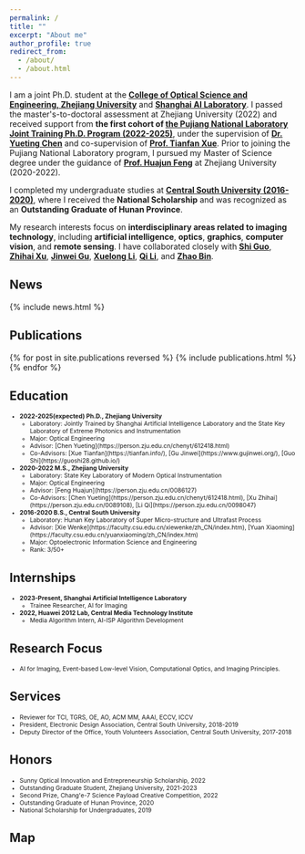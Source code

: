 ```yaml
---
permalink: /
title: ""
excerpt: "About me"
author_profile: true
redirect_from: 
  - /about/
  - /about.html
---
```


I am a joint Ph.D. student at the **[College of Optical Science and Engineering, Zhejiang University](http://opt.zju.edu.cn/)** and **[Shanghai AI Laboratory](https://www.shlab.org.cn/)**. I passed the master's-to-doctoral assessment at Zhejiang University (2022) and received support from **the first cohort of [the Pujiang National Laboratory Joint Training Ph.D. Program (2022-2025)](https://www.shlab.org.cn/news/5443403.html)**, under the supervision of **[Dr. Yueting Chen](https://scholar.google.com.hk/citations?hl=zh-CN&user=gS-0tfAAAAAJ&view_op=list_works&sortby=pubdate)** and co-supervision of **[Prof. Tianfan Xue](https://scholar.google.com.hk/citations?user=RfSQKrIAAAAJ&hl=zh-CN)**. Prior to joining the Pujiang National Laboratory program, I pursued my Master of Science degree under the guidance of **[Prof. Huajun Feng](https://person.zju.edu.cn/0086127)** at Zhejiang University (2020-2022).

I completed my undergraduate studies at **[Central South University (2016-2020)](https://www.csu.edu.cn/)**, where I received the **National Scholarship** and was recognized as an **Outstanding Graduate of Hunan Province**.

My research interests focus on **interdisciplinary areas related to imaging technology**, including **artificial intelligence**, **optics**, **graphics**, **computer vision**, and **remote sensing**. I have collaborated closely with **[Shi Guo](https://guoshi28.github.io/)**, **[Zhihai Xu](https://person.zju.edu.cn/0089108)**, **[Jinwei Gu](https://www.gujinwei.org/)**, **[Xuelong Li](https://scholar.google.com/citations?user=ahUibskAAAAJ&hl=zh-TW)**, **[Qi Li](https://person.zju.edu.cn/0098047)**, and **[Zhao Bin](https://iopen.nwpu.edu.cn/info/1251/1852.htm)**.



## News
<style style="text/css">
  .news { font-size: 0.75em; }
</style>
{% include news.html %}

## Publications
<style style="text/css">
  .hoverTable {
    width: 85%;
    border-collapse: collapse;
    border: 0px;
  }
  .hoverTable td {
    padding: 7px;
    border: #4e95f4 0px solid;
  }
  .hoverTable tr {
    background: #ffffff;
  }
  .hoverTable tr:hover {
    background-color: #f7f7f7;
  }
</style>
{% for post in site.publications reversed %}
  {% include publications.html %}
{% endfor %}

## Education
<style style="text/css">
  .experiences { font-size: 0.75em; }
</style>
<div class="experiences">
  <ul>
    <li><b>2022-2025(expected) Ph.D., Zhejiang University</b>
      <ul>
        <li>Laboratory: Jointly Trained by Shanghai Artificial Intelligence Laboratory and the State Key Laboratory of Extreme Photonics and Instrumentation</li>
        <li>Major: Optical Engineering </li>
        <li>Advisor: [Chen Yueting](https://person.zju.edu.cn/chenyt/612418.html)</li>
        <li>Co-Advisors: [Xue Tianfan](https://tianfan.info/), [Gu Jinwei](https://www.gujinwei.org/), [Guo Shi](https://guoshi28.github.io/)</li>
      </ul>
    </li>
    <li><b>2020-2022 M.S., Zhejiang University</b>
      <ul>
        <li>Laboratory: State Key Laboratory of Modern Optical Instrumentation</li>
        <li>Major: Optical Engineering</li>
        <li>Advisor: [Feng Huajun](https://person.zju.edu.cn/0086127)</li>
        <li>Co-Advisors: [Chen Yueting](https://person.zju.edu.cn/chenyt/612418.html), [Xu Zhihai](https://person.zju.edu.cn/0089108), [Li Qi](https://person.zju.edu.cn/0098047)</li>
      </ul>
    </li>
    <li><b>2016-2020 B.S., Central South University</b>
      <ul>
        <li>Laboratory: Hunan Key Laboratory of Super Micro-structure and Ultrafast Process</li>
        <li>Advisor: [Xie Wenke](https://faculty.csu.edu.cn/xiewenke/zh_CN/index.htm), [Yuan Xiaoming](https://faculty.csu.edu.cn/yuanxiaoming/zh_CN/index.htm)</li>
        <li>Major: Optoelectronic Information Science and Engineering</li>
        <li>Rank: 3/50+</li>
      </ul>
    </li>
  </ul>
</div>

## Internships
<style style="text/css">
  .experiences { font-size: 0.75em; }
</style>
<div class="experiences">
  <ul>
    <li><b>2023-Present, Shanghai Artificial Intelligence Laboratory</b>
      <ul>
        <li>Trainee Researcher, AI for Imaging</li>
      </ul>
    </li>
    <li><b>2022, Huawei 2012 Lab, Central Media Technology Institute</b>
      <ul>
        <li>Media Algorithm Intern, AI-ISP Algorithm Development</li>
      </ul>
    </li>
  </ul>
</div>

## Research Focus
<style style="text/css">
  .experiences { font-size: 0.75em; }
</style>
<div class="experiences">
  <ul>
    <li>AI for Imaging, Event-based Low-level Vision, Computational Optics, and Imaging Principles. </li>
  </ul>
</div>

## Services
<style style="text/css">
  .experiences { font-size: 0.75em; }
</style>
<div class="experiences">
  <ul>
    <li>Reviewer for TCI, TGRS, OE, AO, ACM MM, AAAI, ECCV, ICCV</li>
    <li>President, Electronic Design Association, Central South University, 2018-2019</li>
    <li>Deputy Director of the Office, Youth Volunteers Association, Central South University, 2017-2018</li>
  </ul>
</div>

## Honors
<style style="text/css">
  .experiences { font-size: 0.75em; }
</style>
<div class="experiences">
  <ul>
    <li>Sunny Optical Innovation and Entrepreneurship Scholarship, 2022</li>
    <li>Outstanding Graduate Student, Zhejiang University, 2021-2023</li>
    <li>Second Prize, Chang'e-7 Science Payload Creative Competition, 2022</li>
    <li>Outstanding Graduate of Hunan Province, 2020</li>
    <li>National Scholarship for Undergraduates, 2019</li>
  </ul>
</div>

## Map
<div align="left">
<!--   <script type="text/javascript" id="clustrmaps" src="//clustrmaps.com/map_v2.js?d=xpVbL44eoe75JcgH_sR2JTn7R5yhjDwmG9mUxpyhOw0&cl=ffffff&w=400"></script> -->
<script type='text/javascript' id='clustrmaps' src='//cdn.clustrmaps.com/map_v2.js?cl=ffffff&w=600&t=tt&d=xpVbL44eoe75JcgH_sR2JTn7R5yhjDwmG9mUxpyhOw0'></script>
</div>


